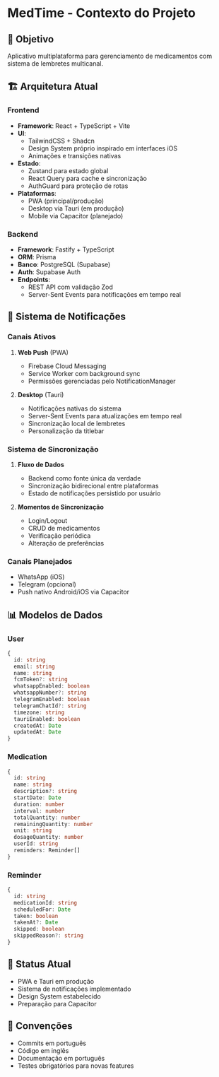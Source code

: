# MedTime - Contexto do Projeto

## 🎯 Objetivo
Aplicativo multiplataforma para gerenciamento de medicamentos com sistema de lembretes multicanal.

## 🏗️ Arquitetura Atual

### Frontend
- **Framework**: React + TypeScript + Vite
- **UI**: 
  - TailwindCSS + Shadcn
  - Design System próprio inspirado em interfaces iOS
  - Animações e transições nativas
- **Estado**: 
  - Zustand para estado global
  - React Query para cache e sincronização
  - AuthGuard para proteção de rotas
- **Plataformas**:
  - PWA (principal/produção)
  - Desktop via Tauri (em produção)
  - Mobile via Capacitor (planejado)

### Backend
- **Framework**: Fastify + TypeScript
- **ORM**: Prisma
- **Banco**: PostgreSQL (Supabase)
- **Auth**: Supabase Auth
- **Endpoints**:
  - REST API com validação Zod
  - Server-Sent Events para notificações em tempo real

## 📱 Sistema de Notificações

### Canais Ativos
1. **Web Push** (PWA)
   - Firebase Cloud Messaging
   - Service Worker com background sync
   - Permissões gerenciadas pelo NotificationManager

2. **Desktop** (Tauri)
   - Notificações nativas do sistema
   - Server-Sent Events para atualizações em tempo real
   - Sincronização local de lembretes
   - Personalização da titlebar

### Sistema de Sincronização
1. **Fluxo de Dados**
   - Backend como fonte única da verdade
   - Sincronização bidirecional entre plataformas
   - Estado de notificações persistido por usuário

2. **Momentos de Sincronização**
   - Login/Logout
   - CRUD de medicamentos
   - Verificação periódica
   - Alteração de preferências

### Canais Planejados
- WhatsApp (iOS)
- Telegram (opcional)
- Push nativo Android/iOS via Capacitor

## 📊 Modelos de Dados

### User
```typescript
{
  id: string
  email: string
  name: string
  fcmToken?: string
  whatsappEnabled: boolean
  whatsappNumber?: string
  telegramEnabled: boolean
  telegramChatId?: string
  timezone: string
  tauriEnabled: boolean
  createdAt: Date
  updatedAt: Date
}
```

### Medication
```typescript
{
  id: string
  name: string
  description?: string
  startDate: Date
  duration: number
  interval: number
  totalQuantity: number
  remainingQuantity: number
  unit: string
  dosageQuantity: number
  userId: string
  reminders: Reminder[]
}
```

### Reminder
```typescript
{
  id: string
  medicationId: string
  scheduledFor: Date
  taken: boolean
  takenAt?: Date
  skipped: boolean
  skippedReason?: string
}
```

## 🔄 Status Atual
- PWA e Tauri em produção
- Sistema de notificações implementado
- Design System estabelecido
- Preparação para Capacitor

## 📝 Convenções
- Commits em português
- Código em inglês
- Documentação em português
- Testes obrigatórios para novas features 
